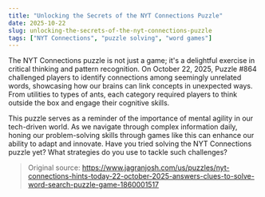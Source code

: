 ```yaml
---
title: "Unlocking the Secrets of the NYT Connections Puzzle"
date: 2025-10-22
slug: unlocking-the-secrets-of-the-nyt-connections-puzzle
tags: ["NYT Connections", "puzzle solving", "word games"]
---
```


The NYT Connections puzzle is not just a game; it's a delightful exercise in critical thinking and pattern recognition. On October 22, 2025, Puzzle #864 challenged players to identify connections among seemingly unrelated words, showcasing how our brains can link concepts in unexpected ways. From utilities to types of ants, each category required players to think outside the box and engage their cognitive skills.

This puzzle serves as a reminder of the importance of mental agility in our tech-driven world. As we navigate through complex information daily, honing our problem-solving skills through games like this can enhance our ability to adapt and innovate. Have you tried solving the NYT Connections puzzle yet? What strategies do you use to tackle such challenges?

> Original source: https://www.jagranjosh.com/us/puzzles/nyt-connections-hints-today-22-october-2025-answers-clues-to-solve-word-search-puzzle-game-1860001517